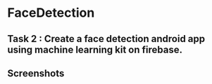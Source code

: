 # FaceDetection

## Task 2 : Create a face detection android app using machine learning kit on firebase.

## Screenshots

